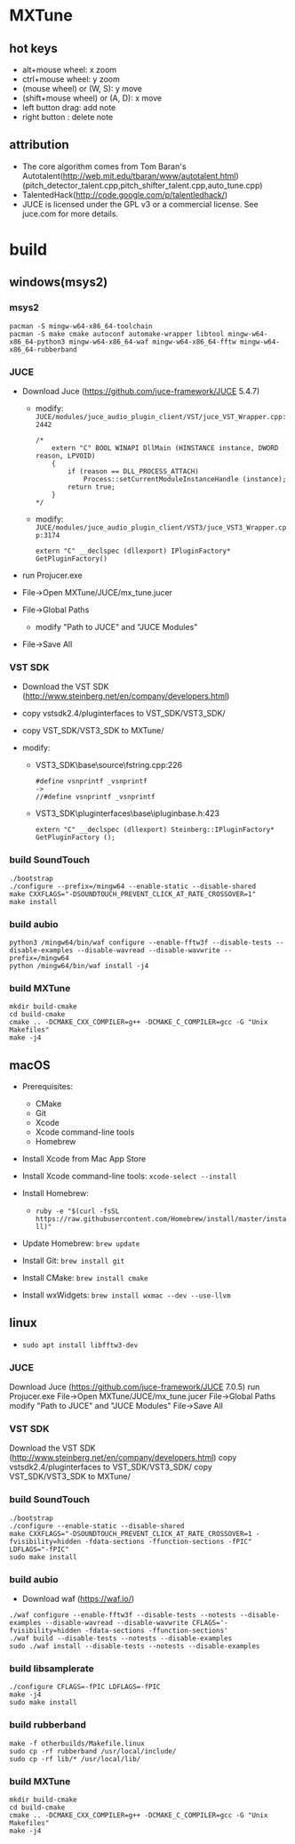# MXTune
## hot keys
- alt+mouse wheel: x zoom
- ctrl+mouse wheel: y zoom
- (mouse wheel) or (W, S): y move
- (shift+mouse wheel) or (A, D): x move
- left button drag: add note
- right button : delete note

## attribution
- The core algorithm comes from Tom Baran's Autotalent(http://web.mit.edu/tbaran/www/autotalent.html) (pitch_detector_talent.cpp,pitch_shifter_talent.cpp,auto_tune.cpp) 
- TalentedHack(http://code.google.com/p/talentledhack/)
- JUCE is licensed under the GPL v3 or a commercial license. See juce.com for more details.

# build

## windows(msys2)

### msys2
```
pacman -S mingw-w64-x86_64-toolchain
pacman -S make cmake autoconf automake-wrapper libtool mingw-w64-x86_64-python3 mingw-w64-x86_64-waf mingw-w64-x86_64-fftw mingw-w64-x86_64-rubberband
```

### JUCE
- Download Juce (https://github.com/juce-framework/JUCE  5.4.7)
    - modify: `JUCE/modules/juce_audio_plugin_client/VST/juce_VST_Wrapper.cpp:2442`
        ```
        /*
            extern "C" BOOL WINAPI DllMain (HINSTANCE instance, DWORD reason, LPVOID)
            {
                if (reason == DLL_PROCESS_ATTACH)
                    Process::setCurrentModuleInstanceHandle (instance);
                return true;
            }
        */
        ```

    - modify: `JUCE/modules/juce_audio_plugin_client/VST3/juce_VST3_Wrapper.cpp:3174`
        ```
        extern "C" __declspec (dllexport) IPluginFactory* GetPluginFactory()
        ```

- run Projucer.exe
- File->Open MXTune/JUCE/mx_tune.jucer
- File->Global Paths 
    - modify "Path to JUCE" and "JUCE Modules"
- File->Save All



### VST SDK
- Download the VST SDK (http://www.steinberg.net/en/company/developers.html)
- copy vstsdk2.4/pluginterfaces to VST_SDK/VST3_SDK/
- copy VST_SDK/VST3_SDK to MXTune/

- modify:

    - VST3_SDK\base\source\fstring.cpp:226
        ```
        #define vsnprintf _vsnprintf
        ->
        //#define vsnprintf _vsnprintf
        ```

    - VST3_SDK\pluginterfaces\base\ipluginbase.h:423
        ```
        extern "C" __declspec (dllexport) Steinberg::IPluginFactory*  GetPluginFactory ();
        ```
### build SoundTouch
```
./bootstrap 
./configure --prefix=/mingw64 --enable-static --disable-shared
make CXXFLAGS="-DSOUNDTOUCH_PREVENT_CLICK_AT_RATE_CROSSOVER=1"
make install
```

### build aubio
```
python3 /mingw64/bin/waf configure --enable-fftw3f --disable-tests --disable-examples --disable-wavread --disable-wavwrite --prefix=/mingw64
python /mingw64/bin/waf install -j4
```

### build MXTune
```
mkdir build-cmake
cd build-cmake
cmake .. -DCMAKE_CXX_COMPILER=g++ -DCMAKE_C_COMPILER=gcc -G "Unix Makefiles"
make -j4
```

## macOS
- Prerequisites:
    - CMake
    - Git
    - Xcode
    - Xcode command-line tools
    - Homebrew

- Install Xcode from Mac App Store
- Install Xcode command-line tools: `xcode-select --install`

- Install Homebrew:
    - `ruby -e "$(curl -fsSL https://raw.githubusercontent.com/Homebrew/install/master/install)"`

- Update Homebrew: `brew update`
- Install Git: `brew install git`
- Install CMake: `brew install cmake`
- Install wxWidgets: `brew install wxmac --dev --use-llvm`


## linux

- `sudo apt install libfftw3-dev`


### JUCE
Download Juce (https://github.com/juce-framework/JUCE 7.0.5)
run Projucer.exe
File->Open MXTune/JUCE/mx_tune.jucer
File->Global Paths   modify "Path to JUCE" and "JUCE Modules"
File->Save All


### VST SDK
Download the VST SDK (http://www.steinberg.net/en/company/developers.html)
copy vstsdk2.4/pluginterfaces to VST_SDK/VST3_SDK/
copy VST_SDK/VST3_SDK to MXTune/


### build SoundTouch
```
./bootstrap 
./configure --enable-static --disable-shared
make CXXFLAGS="-DSOUNDTOUCH_PREVENT_CLICK_AT_RATE_CROSSOVER=1 -fvisibility=hidden -fdata-sections -ffunction-sections -fPIC" LDFLAGS="-fPIC"
sudo make install
```

### build aubio
- Download waf (https://waf.io/)
```
./waf configure --enable-fftw3f --disable-tests --notests --disable-examples --disable-wavread --disable-wavwrite CFLAGS='-fvisibility=hidden -fdata-sections -ffunction-sections'
./waf build --disable-tests --notests --disable-examples
sudo ./waf install --disable-tests --notests --disable-examples
```

### build libsamplerate
```
./configure CFLAGS=-fPIC LDFLAGS=-fPIC
make -j4
sudo make install
```

### build rubberband
```
make -f otherbuilds/Makefile.linux
sudo cp -rf rubberband /usr/local/include/ 
sudo cp -rf lib/* /usr/local/lib/
```

### build MXTune
```
mkdir build-cmake
cd build-cmake
cmake .. -DCMAKE_CXX_COMPILER=g++ -DCMAKE_C_COMPILER=gcc -G "Unix Makefiles"
make -j4
```
